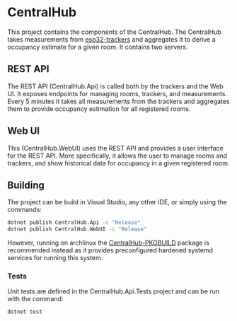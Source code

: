 # CentralHub

This project contains the components of the CentralHub.
The CentralHub takes measurements from [esp32-trackers](https://github.com/cs-23-sw-7-06/esp32-tracker) and aggregates it to derive a occupancy estimate for a given room.
It contains two servers.


## REST API

The REST API (CentralHub.Api) is called both by the trackers and the Web UI.
It exposes endpoints for managing rooms, trackers, and measurements.
Every 5 minutes it takes all measurements from the trackers and aggregates them to provide occupancy estimation for all registered rooms.


## Web UI

This (CentralHub.WebUI) uses the REST API and provides a user interface for the REST API.
More specifically, it allows the user to manage rooms and trackers, and show historical data for occupancy in a given registered room.


## Building

The project can be build in Visual Studio, any other IDE, or simply using the commands:

```bash
dotnet publish CentralHub.Api -c "Release"
dotnet publish CentralHub.WebUI -c "Release"
```

However, running on archlinux the [CentralHub-PKGBUILD](https://github.com/cs-23-sw-7-06/CentralHub-PKGBUILD) package is recommended instead as it provides preconfigured hardened systemd services for running this system.


### Tests

Unit tests are defined in the CentralHub.Api.Tests project and can be run with the command:

```bash
dotnet test
```
